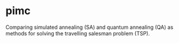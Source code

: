 # pimc
Comparing simulated annealing (SA) and quantum annealing (QA) as methods for solving the travelling salesman problem (TSP).
